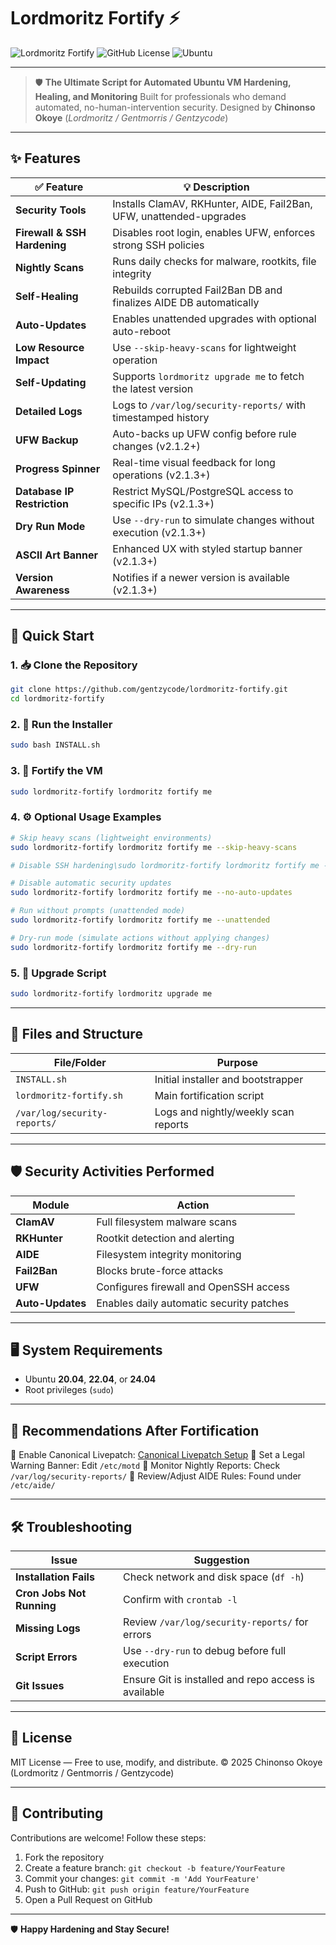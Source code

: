 # Lordmoritz Fortify ⚡

![Lordmoritz Fortify](https://img.shields.io/badge/FORTIFY-v2.1.6-purple?style=for-the-badge)
![GitHub License](https://img.shields.io/badge/License-MIT-blue.svg)
![Ubuntu](https://img.shields.io/badge/Ubuntu-20.04%20%7C%2022.04%20%7C%2024.04-orange)

---

> 🛡️ **The Ultimate Script for Automated Ubuntu VM Hardening, Healing, and Monitoring**
> Built for professionals who demand automated, no-human-intervention security.
> Designed by **Chinonso Okoye** (*Lordmoritz / Gentmorris / Gentzycode*)

---

## ✨ Features

| ✅ Feature                    | 💡 Description                                                      |
| ---------------------------- | ------------------------------------------------------------------- |
| **Security Tools**           | Installs ClamAV, RKHunter, AIDE, Fail2Ban, UFW, unattended-upgrades |
| **Firewall & SSH Hardening** | Disables root login, enables UFW, enforces strong SSH policies      |
| **Nightly Scans**            | Runs daily checks for malware, rootkits, file integrity             |
| **Self-Healing**             | Rebuilds corrupted Fail2Ban DB and finalizes AIDE DB automatically  |
| **Auto-Updates**             | Enables unattended upgrades with optional auto-reboot               |
| **Low Resource Impact**      | Use `--skip-heavy-scans` for lightweight operation                  |
| **Self-Updating**            | Supports `lordmoritz upgrade me` to fetch the latest version        |
| **Detailed Logs**            | Logs to `/var/log/security-reports/` with timestamped history       |
| **UFW Backup**               | Auto-backs up UFW config before rule changes (v2.1.2+)              |
| **Progress Spinner**         | Real-time visual feedback for long operations (v2.1.3+)             |
| **Database IP Restriction**  | Restrict MySQL/PostgreSQL access to specific IPs (v2.1.3+)          |
| **Dry Run Mode**             | Use `--dry-run` to simulate changes without execution (v2.1.3+)     |
| **ASCII Art Banner**         | Enhanced UX with styled startup banner (v2.1.3+)                    |
| **Version Awareness**        | Notifies if a newer version is available (v2.1.3+)                  |

---

## 🚀 Quick Start

### 1. 📥 Clone the Repository

```bash
git clone https://github.com/gentzycode/lordmoritz-fortify.git
cd lordmoritz-fortify
```

### 2. 🧱 Run the Installer

```bash
sudo bash INSTALL.sh
```

### 3. 🔐 Fortify the VM

```bash
sudo lordmoritz-fortify lordmoritz fortify me
```

### 4. ⚙️ Optional Usage Examples

```bash
# Skip heavy scans (lightweight environments)
sudo lordmoritz-fortify lordmoritz fortify me --skip-heavy-scans

# Disable SSH hardening\sudo lordmoritz-fortify lordmoritz fortify me --no-ssh-hardening

# Disable automatic security updates
sudo lordmoritz-fortify lordmoritz fortify me --no-auto-updates

# Run without prompts (unattended mode)
sudo lordmoritz-fortify lordmoritz fortify me --unattended

# Dry-run mode (simulate actions without applying changes)
sudo lordmoritz-fortify lordmoritz fortify me --dry-run
```

### 5. 🔁 Upgrade Script

```bash
sudo lordmoritz-fortify lordmoritz upgrade me
```

---

## 📁 Files and Structure

| File/Folder                  | Purpose                              |
| ---------------------------- | ------------------------------------ |
| `INSTALL.sh`                 | Initial installer and bootstrapper   |
| `lordmoritz-fortify.sh`      | Main fortification script            |
| `/var/log/security-reports/` | Logs and nightly/weekly scan reports |

---

## 🛡️ Security Activities Performed

| Module           | Action                                   |
| ---------------- | ---------------------------------------- |
| **ClamAV**       | Full filesystem malware scans            |
| **RKHunter**     | Rootkit detection and alerting           |
| **AIDE**         | Filesystem integrity monitoring          |
| **Fail2Ban**     | Blocks brute-force attacks               |
| **UFW**          | Configures firewall and OpenSSH access   |
| **Auto-Updates** | Enables daily automatic security patches |

---

## 🖥️ System Requirements

* Ubuntu **20.04**, **22.04**, or **24.04**
* Root privileges (`sudo`)

---

## 🧠 Recommendations After Fortification

🔹 Enable Canonical Livepatch: [Canonical Livepatch Setup](https://ubuntu.com/security/livepatch)
🔹 Set a Legal Warning Banner: Edit `/etc/motd`
🔹 Monitor Nightly Reports: Check `/var/log/security-reports/`
🔹 Review/Adjust AIDE Rules: Found under `/etc/aide/`

---

## 🛠️ Troubleshooting

| Issue                     | Suggestion                                           |
| ------------------------- | ---------------------------------------------------- |
| **Installation Fails**    | Check network and disk space (`df -h`)               |
| **Cron Jobs Not Running** | Confirm with `crontab -l`                            |
| **Missing Logs**          | Review `/var/log/security-reports/` for errors       |
| **Script Errors**         | Use `--dry-run` to debug before full execution       |
| **Git Issues**            | Ensure Git is installed and repo access is available |

---

## 📜 License

MIT License — Free to use, modify, and distribute.
© 2025 Chinonso Okoye (Lordmoritz / Gentmorris / Gentzycode)

---

## 🙌 Contributing

Contributions are welcome! Follow these steps:

1. Fork the repository
2. Create a feature branch: `git checkout -b feature/YourFeature`
3. Commit your changes: `git commit -m 'Add YourFeature'`
4. Push to GitHub: `git push origin feature/YourFeature`
5. Open a Pull Request on GitHub

---

🛡️ **Happy Hardening and Stay Secure!**
